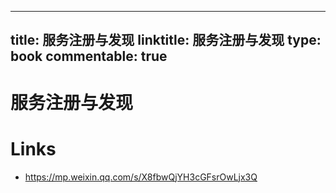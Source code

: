 
---
title: 服务注册与发现
linktitle: 服务注册与发现
type: book
commentable: true
---

# 服务注册与发现

# Links

- https://mp.weixin.qq.com/s/X8fbwQjYH3cGFsrOwLjx3Q

    